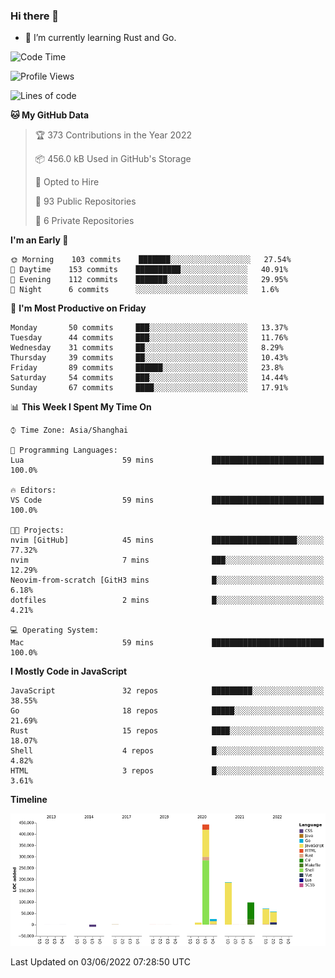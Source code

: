 ### Hi there 👋

- 🌱 I’m currently learning Rust and Go.

<!--START_SECTION:waka-->
![Code Time](http://img.shields.io/badge/Code%20Time-391%20hrs%2014%20mins-blue)

![Profile Views](http://img.shields.io/badge/Profile%20Views-1-blue)

![Lines of code](https://img.shields.io/badge/From%20Hello%20World%20I%27ve%20Written-888%20Thousand%20lines%20of%20code-blue)

**🐱 My GitHub Data** 

> 🏆 373 Contributions in the Year 2022
 > 
> 📦 456.0 kB Used in GitHub's Storage 
 > 
> 💼 Opted to Hire
 > 
> 📜 93 Public Repositories 
 > 
> 🔑 6 Private Repositories  
 > 
**I'm an Early 🐤** 

```text
🌞 Morning    103 commits    ███████░░░░░░░░░░░░░░░░░░   27.54% 
🌆 Daytime    153 commits    ██████████░░░░░░░░░░░░░░░   40.91% 
🌃 Evening    112 commits    ███████░░░░░░░░░░░░░░░░░░   29.95% 
🌙 Night      6 commits      ░░░░░░░░░░░░░░░░░░░░░░░░░   1.6%

```
📅 **I'm Most Productive on Friday** 

```text
Monday       50 commits     ███░░░░░░░░░░░░░░░░░░░░░░   13.37% 
Tuesday      44 commits     ███░░░░░░░░░░░░░░░░░░░░░░   11.76% 
Wednesday    31 commits     ██░░░░░░░░░░░░░░░░░░░░░░░   8.29% 
Thursday     39 commits     ██░░░░░░░░░░░░░░░░░░░░░░░   10.43% 
Friday       89 commits     ██████░░░░░░░░░░░░░░░░░░░   23.8% 
Saturday     54 commits     ███░░░░░░░░░░░░░░░░░░░░░░   14.44% 
Sunday       67 commits     ████░░░░░░░░░░░░░░░░░░░░░   17.91%

```


📊 **This Week I Spent My Time On** 

```text
⌚︎ Time Zone: Asia/Shanghai

💬 Programming Languages: 
Lua                      59 mins             █████████████████████████   100.0%

🔥 Editors: 
VS Code                  59 mins             █████████████████████████   100.0%

🐱‍💻 Projects: 
nvim [GitHub]            45 mins             ███████████████████░░░░░░   77.32% 
nvim                     7 mins              ███░░░░░░░░░░░░░░░░░░░░░░   12.29% 
Neovim-from-scratch [GitH3 mins              █░░░░░░░░░░░░░░░░░░░░░░░░   6.18% 
dotfiles                 2 mins              █░░░░░░░░░░░░░░░░░░░░░░░░   4.21%

💻 Operating System: 
Mac                      59 mins             █████████████████████████   100.0%

```

**I Mostly Code in JavaScript** 

```text
JavaScript               32 repos            █████████░░░░░░░░░░░░░░░░   38.55% 
Go                       18 repos            █████░░░░░░░░░░░░░░░░░░░░   21.69% 
Rust                     15 repos            ████░░░░░░░░░░░░░░░░░░░░░   18.07% 
Shell                    4 repos             █░░░░░░░░░░░░░░░░░░░░░░░░   4.82% 
HTML                     3 repos             █░░░░░░░░░░░░░░░░░░░░░░░░   3.61%

```


**Timeline**

![Chart not found](https://raw.githubusercontent.com/elton/elton/main/charts/bar_graph.png) 


 Last Updated on 03/06/2022 07:28:50 UTC
<!--END_SECTION:waka-->

<!--
**elton/elton** is a ✨ _special_ ✨ repository because its `README.md` (this file) appears on your GitHub profile.

Here are some ideas to get you started:

- 🔭 I’m currently working on ...
- 🌱 I’m currently learning ...
- 👯 I’m looking to collaborate on ...
- 🤔 I’m looking for help with ...
- 💬 Ask me about ...
- 📫 How to reach me: ...
- 😄 Pronouns: ...
- ⚡ Fun fact: ...
-->
